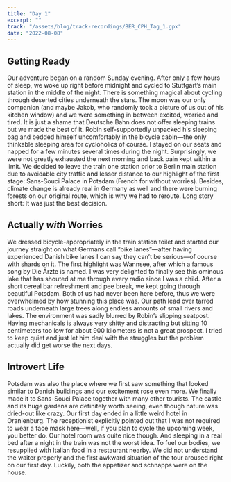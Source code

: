 ```yaml
---
title: "Day 1"
excerpt: ""
track: "/assets/blog/track-recordings/BER_CPH_Tag_1.gpx"
date: "2022-08-08"
---
```


## Getting Ready

Our adventure began on a random Sunday evening. After only a few hours of sleep, we woke up right before midnight and cycled to Stuttgart’s main station in the middle of the night. There is something magical about cycling through deserted cities underneath the stars. The moon was our only companion (and maybe Jakob, who randomly took a picture of us out of his kitchen window) and we were something in between excited, worried and tired. It is just a shame that Deutsche Bahn does not offer sleeping trains but we made the best of it. Robin self-supportedly unpacked his sleeping bag and bedded himself uncomfortably in the bicycle cabin—the only thinkable sleeping area for cycloholics of course. I stayed on our seats and napped for a few minutes several times during the night. Surprisingly, we were not greatly exhausted the next morning and back pain kept within a limit. We decided to leave the train one station prior to Berlin main station due to avoidable city traffic and lesser distance to our highlight of the first stage: Sans-Souci Palace in Potsdam (French for without worries). Besides, climate change is already real in Germany as well and there were burning forests on our original route, which is why we had to reroute. Long story short: It was just the best decision. 

## Actually *with* Worries

We dressed bicycle-appropriately in the train station toilet and started our journey straight on what Germans call “bike lanes”—after having experienced Danish bike lanes I can say they can’t be serious—of course with shards on it. The first highlight was Wannsee, after which a famous song by Die Ärzte is named. I was very delighted to finally see this ominous lake that has shouted at me through every radio since I was a child. After a short cereal bar refreshment and pee break, we kept going through beautiful Potsdam. Both of us had never been here before, thus we were overwhelmed by how stunning this place was. Our path lead over tarred roads underneath large trees along endless amounts of small rivers and lakes. The environment was sadly blurred by Robin’s slipping seatpost. Having mechanicals is always very shitty and distracting but sitting 10 centimeters too low for about 900 kilometers is not a great prospect. I tried to keep quiet and just let him deal with the struggles but the problem actually did get worse the next days. 

## Introvert Life

Potsdam was also the place where we first saw something that looked similar to Danish buildings and our excitement rose even more. We finally made it to Sans-Souci Palace together with many other tourists. The castle and its huge gardens are definitely worth seeing, even though nature was dried-out like crazy. Our first day ended in a little weird hotel in Oranienburg. The receptionist explicitly pointed out that I was not required to wear a face mask here—well, if you plan to cycle the upcoming week, you better do. Our hotel room was quite nice though. And sleeping in a real bed after a night in the train was not the worst idea. To fuel our bodies, we resupplied with Italian food in a restaurant nearby. We did not understand the waiter properly and the first awkward situation of the tour aroused right on our first day. Luckily, both the appetizer and schnapps were on the house.
